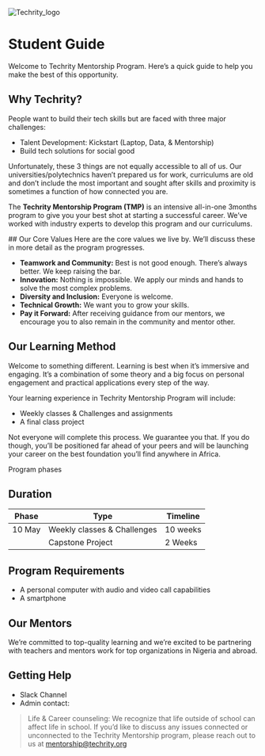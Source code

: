 ![Techrity_logo](./images/logo.png)

# Student Guide

Welcome to Techrity Mentorship Program. Here’s a quick guide to help you make the best of this opportunity.

## Why Techrity?
People want to build their tech skills but are faced with three major challenges:
- Talent Development: Kickstart (Laptop, Data, & Mentorship)
- Build tech solutions for social good

Unfortunately, these 3 things are not equally accessible to all of us. Our universities/polytechnics haven’t prepared us for work, curriculums are old and don’t include the most important and sought after skills and proximity is sometimes a function of how connected you are.

The **Techrity Mentorship Program (TMP)** is an intensive all-in-one 3months program to give you your best shot at starting a successful career. We’ve worked with industry experts to develop this program and our curriculums. 

## Our Core Values
Here are the core values we live by. We’ll discuss these in more detail as the program progresses.

- **Teamwork and Community:** Best is not good enough. There’s always better. We keep raising the bar.
- **Innovation:** Nothing is impossible. We apply our minds and hands to solve the most complex problems.
- **Diversity and Inclusion:** Everyone is welcome.
- **Technical Growth:** We want you to grow your skills.
- **Pay it Forward:** After receiving guidance from our mentors, we encourage you to also remain in the community and mentor other.

## Our Learning Method

Welcome to something different. Learning is best when it’s immersive and engaging. It’s a combination of some theory and a big focus on personal engagement and practical applications every step of the way.

Your learning experience in Techrity Mentorship Program will include:

- Weekly classes & Challenges and assignments
- A final class project

Not everyone will complete this process. We guarantee you that. If you do though, you’ll be positioned far ahead of your peers and will be launching your career on the best foundation you’ll find anywhere in Africa.

Program phases

## Duration

| Phase | Type | Timeline
| --- | --- | --- | 
| 10 May | Weekly classes & Challenges | 10 weeks |
| | Capstone Project| 2 Weeks|

## Program Requirements

- A personal computer with audio and video call capabilities
- A smartphone

## Our Mentors
We’re committed to top-quality learning and we’re excited to be partnering with teachers and mentors work for top organizations in Nigeria and abroad. 

## Getting Help
- Slack Channel
- Admin contact: 
> Life & Career counseling: We recognize that life outside of school can affect life in school. If you’d like to discuss any issues connected or unconnected to the Techrity Mentorship program, please reach out to us at mentorship@techrity.org
